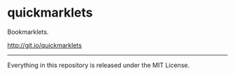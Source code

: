 # quickmarklets
Bookmarklets.

http://git.io/quickmarklets

___

Everything in this repository is released under the MIT License.

